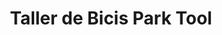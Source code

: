 ---
title: "Taller de Bicis Park Tool"
url: /cochabamba/taller-de-bicis-park-tool/
shop: bicicleta
---